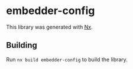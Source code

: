 # embedder-config

This library was generated with [Nx](https://nx.dev).

## Building

Run `nx build embedder-config` to build the library.
